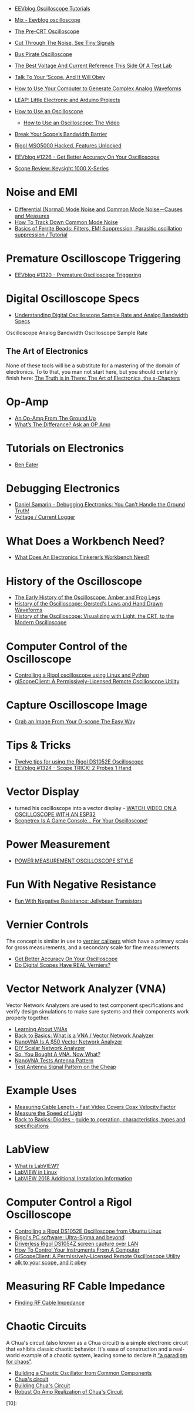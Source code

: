 
* [EEVblog Oscilloscope Tutorials](https://www.youtube.com/playlist?list=PLvOlSehNtuHsCTtj-T_vkpTTbBXW4sB51)
* [Mix - Eevblog oscilloscope](https://www.youtube.com/watch?v=xaELqAo4kkQ&list=RDQMgB8FTWZE6ak&start_radio=1)

* [The Pre-CRT Oscilloscope][01]
* [Cut Through The Noise, See Tiny Signals][02]
* [Bus Pirate Oscilloscope][03]
* [The Best Voltage And Current Reference This Side Of A Test Lab](https://hackaday.com/2020/03/10/the-best-voltage-and-current-reference-this-side-of-a-test-lab/)

* [Talk To Your ‘Scope, And It Will Obey](https://hackaday.com/2019/03/03/talk-to-your-scope-and-it-will-obey/)

* [How to Use Your Computer to Generate Complex Analog Waveforms](https://www.allaboutcircuits.com/technical-articles/how-to-use-your-computer-to-generate-complex-analog-waveforms/)

* [LEAP: Little Electronic and Arduino Projects](https://leap.tardate.com/)
* [How to Use an Oscilloscope](https://learn.sparkfun.com/tutorials/how-to-use-an-oscilloscope)
    * [How to Use an Oscilloscope: The Video](https://www.youtube.com/watch?v=u4zyptPLlJI&app=desktop)

* [Break Your Scope’s Bandwidth Barrier](https://hackaday.com/2019/01/24/break-your-scopes-bandwidth-barrier/)

* [Rigol MSO5000 Hacked, Features Unlocked](https://hackaday.com/2018/12/19/rigol-mso5000-hacked-features-unlocked/)

* [EEVblog #1226 - Get Better Accuracy On Your Oscilloscope](https://www.youtube.com/watch?v=8iE28oGtayQ&feature=em-uploademail)

* [Scope Review: Keysight 1000 X-Series](https://hackaday.com/2017/05/02/scope-review-keysight-1000-x-series/)


# Noise and EMI
* [Differential (Normal) Mode Noise and Common Mode Noise－Causes and Measures](https://techweb.rohm.com/knowledge/emc/s-emc/01-s-emc/6899)
* [How To Track Down Common Mode Noise](https://www.youtube.com/watch?v=BFLZm4LbzQU)
* [Basics of Ferrite Beads: Filters, EMI Suppression, Parasitic oscillation suppression / Tutorial](https://www.youtube.com/watch?v=81C4IfONt3o)

# Premature Oscilloscope Triggering
* [EEVblog #1320 - Premature Oscilloscope Triggering](https://www.youtube.com/watch?v=GZHnrGIK9V8)


# Digital Oscilloscope Specs
* [Understanding Digital Oscilloscope Sample Rate and Analog Bandwidth Specs](https://www.allaboutcircuits.com/technical-articles/understanding-digital-oscilloscope-sample-rate-analog-bandwidth)

Oscilloscope Analog Bandwidth
Oscilloscope Sample Rate

## The Art of Electronics
None of these tools will be a substitute for a mastering of the domain of electronics.
To to that, you man not start here, but you should certainly finish here:
[The Truth is in There: The Art of Electronics, the x-Chapters](https://hackaday.com/2020/01/23/the-truth-is-in-there-the-art-of-electronics-the-x-chapters)

# Op-Amp
* [An Op-Amp From The Ground Up](https://hackaday.com/2020/05/09/an-op-amp-from-the-ground-up/)
* [What’s The Differance? Ask an OP Amp](https://hackaday.com/2018/11/13/whats-the-difference-ask-an-op-amp/)

# Tutorials on Electronics
* [Ben Eater](https://www.youtube.com/channel/UCS0N5baNlQWJCUrhCEo8WlA)

# Debugging Electronics
* [Daniel Samarin - Debugging Electronics: You Can’t Handle the Ground Truth!](https://www.youtube.com/watch?time_continue=10&v=oULeLtcv4n4&feature=emb_logo)
* [Voltage / Current Logger](https://hackaday.com/2019/11/23/if-you-need-a-measurement-tool-just-build-a-measurement-tool/)

# What Does a Workbench Need?
* [What Does An Electronics Tinkerer’s Workbench Need?](https://hackaday.com/2019/12/14/what-does-an-electronics-tinkerers-workbench-need/)

# History of the Oscilloscope
* [The Early History of the Oscilloscope: Amber and Frog Legs](https://www.allaboutcircuits.com/news/early-history-of-the-oscilloscope-amber-and-frog-legs/)
* [History of the Oscilloscope: Oersted’s Laws and Hand Drawn Waveforms](https://www.allaboutcircuits.com/news/history-of-the-oscilloscope-oersteds-laws-and-hand-drawn-waveforms/)
* [History of the Oscilloscope: Visualizing with Light, the CRT, to the Modern Oscilloscope](https://www.allaboutcircuits.com/news/history-of-the-oscilloscope-visualizing-with-light-crt-modern-oscilloscope/)

# Computer Control of the Oscilloscope
* [Controlling a Rigol oscilloscope using Linux and Python](http://www.cibomahto.com/2010/04/controlling-a-rigol-oscilloscope-using-linux-and-python/)
* [glScopeClient: A Permissively-Licensed Remote Oscilloscope Utility](https://hackaday.com/2019/05/30/glscopeclient-a-permissively-licensed-remote-oscilloscope-utility/)

# Capture Oscilloscope Image
* [Grab an Image From Your O-scope The Easy Way](https://hackaday.com/2019/03/30/grab-an-image-from-your-o-scope-the-easy-way/)

# Tips & Tricks
* [Twelve tips for using the Rigol DS1052E Oscilloscope](http://www.righto.com/2013/07/tips-for-using-rigol-ds1052e.html)
* [EEVblog #1324 - Scope TRICK: 2 Probes 1 Hand](https://www.youtube.com/watch?v=v8sCyr5pZkc&feature=em-uploademail)

# Vector Display
* turned his oscilloscope into a vector display - [WATCH VIDEO ON A OSCILLOSCOPE WITH AN ESP32](https://hackaday.com/2017/12/23/watch-video-on-a-oscilloscope-with-an-esp32/)
* [Scopetrex Is A Game Console… For Your Oscilloscope!](https://hackaday.com/2020/05/07/scopetrex-is-a-game-console-for-your-oscilloscope/)

# Power Measurement
* [POWER MEASUREMENT OSCILLOSCOPE STYLE](https://hackaday.com/2019/04/24/power-measurement-oscilloscope-style/)

# Fun With Negative Resistance
* [Fun With Negative Resistance: Jellybean Transistors](https://hackaday.com/2019/05/08/fun-with-negative-resistance-jellybean-transistors/)

# Vernier Controls
The concept is similar in use to [vernier calipers][04] which have a primary scale for gross measurements, and a secondary scale for fine measurements.

* [Get Better Accuracy On Your Oscilloscope](https://www.youtube.com/watch?v=8iE28oGtayQ)
* [Do Digital Scopes Have REAL Verniers?](https://www.youtube.com/watch?v=7v-P75MOZ5o&feature=em-uploademail)

# Vector Network Analyzer (VNA)
Vector Network Analyzers are used to test component specifications
and verify design simulations to make sure systems and their components work properly together.

* [Learning About VNAs](https://hackaday.com/2020/06/11/learning-about-vnas/)
* [Back to Basics: What is a VNA / Vector Network Analyzer](https://www.youtube.com/watch?v=Sb3q8f0NBZc)
* [NanoVNA Is A $50 Vector Network Analyzer](https://hackaday.com/2019/08/11/nanovna-is-a-50-vector-network-analyzer/)
* [DIY Scalar Network Analyzer](https://hackaday.com/2019/12/25/diy-scalar-network-analyzer/)
* [So. You Bought A VNA. Now What?](https://hackaday.com/2020/04/23/so-you-bought-a-vna-now-what/)
* [NanoVNA Tests Antenna Pattern](https://hackaday.com/2020/01/11/nanovna-tests-antenna-pattern/)
* [Test Antenna Signal Pattern on the Cheap](https://imgur.com/gallery/5zWhpTA)

# Example Uses
* [Measuring Cable Length - Fast Video Covers Coax Velocity Factor](https://hackaday.com/2019/10/11/fast-video-covers-coax-velocity-factor/)
* [Measure the Speed of Light](https://hackaday.com/2016/09/29/testing-the-speed-of-light-conspiracy/)
* [Back to Basics: Diodes - guide to operation, characteristics, types and specifications](https://www.youtube.com/watch?v=Pp5AAj2aIzc)

# LabView
* [What is LabVIEW?](https://www.youtube.com/watch?v=P8y3tKJQadE)
* [LabVIEW in Linux](http://danielcentore.com/labview-in-linux/)
* [LabVIEW 2018 Additional Installation Information](https://intra.kth.se/polopoly_fs/1.338137.1555493593!/labview_lin_extrainfo.pdf)

# Computer Control a Rigol Oscilloscope
* [Controlling a Rigol DS1052E Oscilloscope from Ubuntu Linux](http://hccc.org.uk/usbtmc.html)
* [Rigol's PC software: Ultra-Sigma and beyond](https://core-electronics.com.au/tutorials/ultra-sigma-rigol-pc-software-tutorial.html)
* [Driverless Rigol DS1054Z screen capture over LAN](https://hackaday.io/project/5807-driverless-rigol-ds1054z-screen-capture-over-lan)
* [How To Control Your Instruments From A Computer](https://hackaday.com/2016/11/16/how-to-control-your-instruments-from-a-computer-its-easier-than-you-think/#more-228539)
* [GlScopeClient: A Permissively-Licensed Remote Oscilloscope Utility](https://hackaday.com/2019/05/30/glscopeclient-a-permissively-licensed-remote-oscilloscope-utility/)
* [alk to your scope, and it obey](https://hackaday.com/2019/03/03/talk-to-your-scope-and-it-will-obey/)

# Measuring RF Cable Impedance
* [Finding RF Cable Impedance](https://hackaday.com/2020/05/24/finding-rf-cable-impedance/)

# Chaotic Circuits
A Chua's circuit (also known as a Chua circuit)
is a simple electronic circuit that exhibits classic chaotic behavior.
It's ease of construction and a real-world example of a chaotic system,
leading some to declare it ["a paradigm for chaos"][05].

* [Building a Chaotic Oscillator from Common Components](https://cpldcpu.wordpress.com/2020/06/15/building-a-chaotic-oscillator/)
* [Chua's circuit](https://en.wikipedia.org/wiki/Chua%27s_circuit)
* [Building Chua's Circuit](http://www.chuacircuits.com/howtobuild1.php)
* [Robust Op Amp Realization of Chua's Circuit](http://www.physics.smu.edu/scalise/chaoscircuit.pdf)



[01]:https://hackaday.com/2018/09/11/the-pre-crt-oscilloscope/
[02]:https://hackaday.com/2018/11/01/cut-through-the-noise-see-tiny-signals/
[03]:http://dangerousprototypes.com/2010/12/06/bus-pirate-piratescope/
[04]:https://en.wikipedia.org/wiki/Vernier_scale
[05]:https://www.worldscientific.com/worldscibooks/10.1142/1997
[06]:
[07]:
[08]:
[09]:
[10]:


